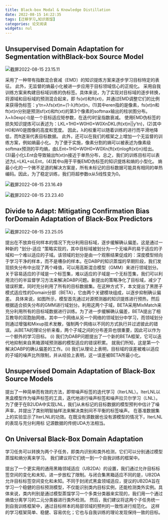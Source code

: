 ```yaml
---
title: Black-box Modal & Knowledge Distillation
date: 2022-08-15 14:22:35
tags: [迁移学习,知识蒸馏]
categories: 论文阅读
widgets: nul
---
```


## Unsupervised Domain Adaptation for Segmentation withBlack-box Source Model

![截屏2022-08-15 23.15.11](https://oss.deqiang.wang/img/%E6%88%AA%E5%B1%8F2022-08-15%2023.15.11.png)

采用了一种带有指数混合衰减（EMD）的知识提炼方案来逐步学习目标特定的表征。 此外，无监督的熵最小化被进一步应用于目标领域信心的正规化。 采用自我训练方案来构建目标域训练的伪标签。具体来说，为了实现对目标域的逐步转换，将源域和目标域的预测混合起来，即 fs(xt)和ft(xt)，并通过EMD调整它们的比例来获得伪标签：y′tn=λfs(xt)n+(1-λ)ft(xt)n，(1)其中eren指的是像素，fs(xt)n和ft(xt)n分别是预测sf(xt)和ft(xt)的第3个像素的softmax输出的柱状图分布。 λ=λ0exp(-I)是一个目标适应矩参数，在迭代I时呈指数衰减。 使用EMD伪标签的损失知识提炼可以表述为：LKL=1H0×W0H0×W0XnDKL(ft(xt)n||y′tn)，(2)其中H0和W0是图像的高度和宽度。 因此，λ的权重可以随着训练的进行而平滑地降低，而ft逐渐代表目标数据。 此外，还可以在我们的框架之上增加一个无监督的训练方案，例如熵最小化。 为了便于实施，像素分割的熵可以被表述为像素级softmax预测的平均熵，由LEnt=1H0×W0H0×W0Xn{ft(xt)nlogft(xt)n}给出。 (3)最小化LEnt会导致输出ft(xt)n接近于单热分布，总之，我们的训练目标可以表述为L=LKL+αLEnt，(4)其中α用于平衡EMD伪标签的知识提炼和熵的小型化。 熵最小化的一个微不足道的解决方案是，所有未标记的目标数据可能具有相同的单热编码。因此，为了稳定训练，我们将超参数α从5线性变为0。

![截屏2022-08-15 23.16.49](https://oss.deqiang.wang/img/%E6%88%AA%E5%B1%8F2022-08-15%2023.16.49.png)

![截屏2022-08-15 23.23.40](https://oss.deqiang.wang/img/%E6%88%AA%E5%B1%8F2022-08-15%2023.23.40.png)

## Divide to Adapt: Mitigating Confirmation Bias forDomain Adaptation of Black-Box Predictors 

![截屏2022-08-15 23.25.05](https://oss.deqiang.wang/img/%E6%88%AA%E5%B1%8F2022-08-15%2023.25.05.png)

提出在不放弃任何样本的情况下充分利用目标域，逐步缓解确认偏差。这是通过一种新的 "划分-适应 "策略实现的，其中目标域被划分为一个无噪声的易于适应的子域和一个难以适应的子域。该领域的划分是由一个观察结果促成的：深度模型倾向于学习干净的样本，而不是嘈杂的样本。在DABP的知识蒸馏的早期阶段，我们发现损失分布中出现了两个峰值，可以用高斯混合模型（GMM）来进行领域划分。关于容易适应的子域是一个标签集，难以适应的子域是一个无标签集，我们可以利用流行的半监督学习方法来解决DABP问题。新提出的策略净化了目标域，减少了错误积累，同时充分利用了所有的目标数据集。在这种方式下，本文提出了黑匣子模式适应性的Domain分部（BETA），它由两个关键模块组成，以逐步抑制确认偏差。 具体来说，如图所示，模型首先通过对源预测器的知识提炼进行预热，然后根据适合损失分布的GMM进行域划分。利用这两个子域，BETA采用MixMatch来充分利用所有的目标域数据进行训练。为了进一步缓解确认偏差，BETA提出了相互教导的双胞胎网络，其中一个网络从另一个网络的领域划分中学习，而领域划分则通过增强和Mixup技术发散，强制两个网络以不同的方式执行并过滤彼此的错误。从BETA的理论分析来看，两个子域之间的分布差异也很重要，因此可以作为一个额外的学习目标。 (i) 我们为DABP问题提出了一个新的BETA框架，它可以迭代地抑制来自黑箱源域预测器的模型适应的错误积累。 就我们所知，这是第一个解决DABP的确认偏差的工作。(ii) 我们从理论上表明，目标域的误差被难以适应的子域的噪声比所限制，并从经验上表明，这一误差被BETA所最小化。

## Unsupervised Domain Adaptation of Black-Box Source Models 

提出了一种简单而有效的方法，即带噪声标签的迭代学习（IterLNL）。IterLNL以黑盒模型作为噪声标签的工具，迭代地进行噪声标签和噪声拉贝尔学习（LNL）。 为了便于在B2UDA中实现LNL，我们从未标记的目标数据的模型预判中估计了噪声率，并提出了类别明智抽样法来解决类别间不平衡的标签噪声。 在基准数据集上的实验显示了IterLNL的功效。在既没有源数据也没有源模型的情况下，IterLNL的表现与充分利用标 记源数据的传统UDA方法相当。

## On Universal Black-Box Domain Adaptation

学习任务可以转换为两个子任务，即类内识别和类外检测，它们可以分别通过模型蒸馏和熵分离来学习。 我们建议将它们统一到一个自我训练的框架中。

提出了一个更实用的通用黑箱领域适应（UB2DA）的设置，我们通过允许目标标签空间的变化和未知，进一步放松了限制。与闭合集黑箱适应不同的是，UB2DA允许目标标签空间变化和未知。不同于封闭式黑盒领域适应，提议的UB2DA旨在学习一个稳健的目标预测模型，不仅能识别类内目标实例，还能检测类外实例。具体来说，类内判别是通过模型蒸馏学习一个多类分类器来实现的，我们用一个通过熵值分离学习的二元分类器进行类外检测。 然后，我们建议将这两个子任务统一到自我训练框架中，通过目标样本的局部邻域的预判的一致性进行规范化。 这样的学习框架简单、稳健、容易优化；它也与自我训练的理论发现保持一致的目标。
